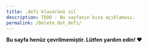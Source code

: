 ```yaml
---
title: .defi klasörünü sil
description: TODO - Bu sayfanın kısa açıklaması.
permalink: /Delete_dot_defi/
---
```


**Bu sayfa henüz çevrilmemiştir. Lütfen yardım edin! ❤**
